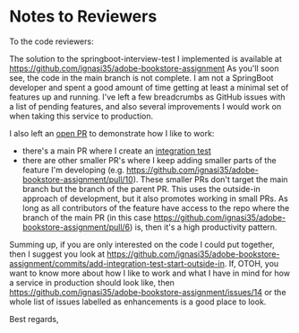 # Notes to Reviewers

To the code reviewers:

The solution to the springboot-interview-test I implemented is available at https://github.com/ignasi35/adobe-bookstore-assignment
As you'll soon see, the code in the main branch is not complete. I am not a SpringBoot developer and spent a good amount of time getting at least a minimal set of features up and running.
I've left a few breadcrumbs as GitHub issues with a list of pending features, and also several improvements I would work on when taking this service to production.

I also left an [open PR](https://github.com/ignasi35/adobe-bookstore-assignment/pull/6) to demonstrate how I like to work:
 - there's a main PR where I create an [integration test](https://github.com/ignasi35/adobe-bookstore-assignment/pull/6)
 - there are other smaller PR's where I keep adding smaller parts of the feature I'm developing (e.g. https://github.com/ignasi35/adobe-bookstore-assignment/pull/10). These smaller PRs don't target the main branch but the branch of the parent PR.
This uses the outside-in approach of development, but it also promotes working in small PRs. As long as all contributors of the feature have access to the repo where the branch of the main PR (in this case https://github.com/ignasi35/adobe-bookstore-assignment/pull/6) is, then it's a high productivity pattern.

Summing up, if you are only interested on the code I could put together, then I suggest you look at https://github.com/ignasi35/adobe-bookstore-assignment/commits/add-integration-test-start-outside-in. If, OTOH, you want to know more about how I like to work and what I have in mind for how a service in production should look like, then https://github.com/ignasi35/adobe-bookstore-assignment/issues/14 or the whole list of issues labelled as enhancements is a good place to look.

Best regards,
